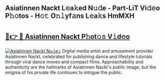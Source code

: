 ## Asiatinnen Nackt L𝚎a𝚔ed N𝚞𝚍e - Part-LiT Vi𝚍𝚎o P𝚑𝚘tos - H𝚘𝚝 O𝚗𝚕yf𝚊ns L𝚎a𝚔s HmMXH

# <h2><a href="http://kf6rqi.oniu.top/?m=Asiatinnen+Nackt">🔗👉 🔴 Asiatinnen Nackt P𝚑ot𝚘𝚜 V𝚒d𝚎o</a></h2>

[![Asiatinnen Nackt Nu𝚍e𝚜](https://i.imgur.com/0qMVB7G.gif)](http://kf6rqi.oniu.top/?m=Asiatinnen+Nackt)
Digital media artist and amusement provider Asiatinnen Nackt, celebrated for publishing dance and lifestyle tutorials through viral dance moves and compact films. Approachability and authenticity are the hallmarks of Asiatinnen Nackt's public image, but the enigma of his private life continues to intrigue the public.  
